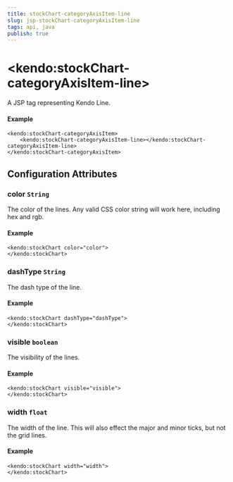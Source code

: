 ```yaml
---
title: stockChart-categoryAxisItem-line
slug: jsp-stockChart-categoryAxisItem-line
tags: api, java
publish: true
---
```


# \<kendo:stockChart-categoryAxisItem-line\>
A JSP tag representing Kendo Line.

#### Example
    <kendo:stockChart-categoryAxisItem>
        <kendo:stockChart-categoryAxisItem-line></kendo:stockChart-categoryAxisItem-line>
    </kendo:stockChart-categoryAxisItem>


## Configuration Attributes


### color `String`

The color of the lines. Any valid CSS color string will work here, including hex and rgb.

#### Example
    <kendo:stockChart color="color">
    </kendo:stockChart>



### dashType `String`

The dash type of the line.

#### Example
    <kendo:stockChart dashType="dashType">
    </kendo:stockChart>



### visible `boolean`

The visibility of the lines.

#### Example
    <kendo:stockChart visible="visible">
    </kendo:stockChart>



### width `float`

The width of the line. This will also effect the major and minor ticks, but
not the grid lines.

#### Example
    <kendo:stockChart width="width">
    </kendo:stockChart>


